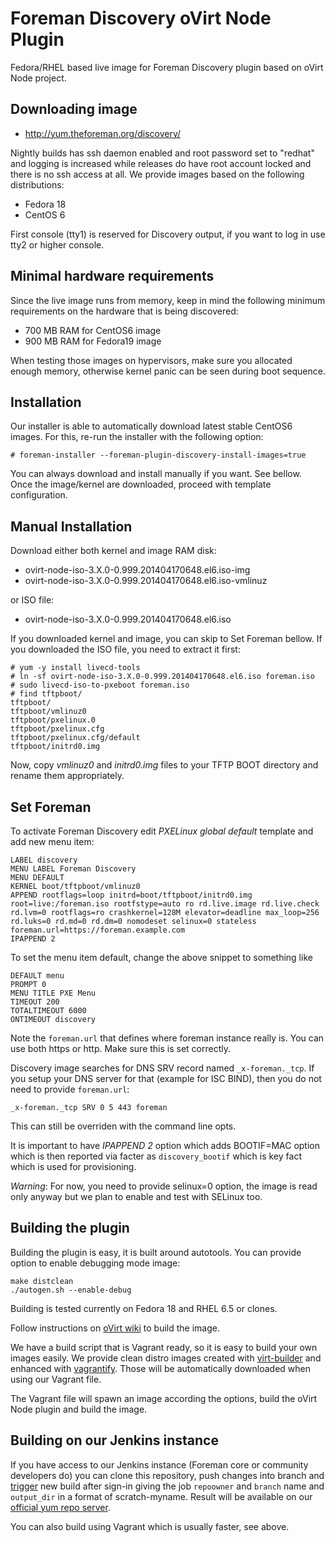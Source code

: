 Foreman Discovery oVirt Node Plugin
===================================

Fedora/RHEL based live image for Foreman Discovery plugin based on oVirt Node
project.

Downloading image
-----------------

 * http://yum.theforeman.org/discovery/

Nightly builds has ssh daemon enabled and root password set to "redhat" and
logging is increased while releases do have root account locked and there is
no ssh access at all. We provide images based on the following distributions:

 * Fedora 18
 * CentOS 6

First console (tty1) is reserved for Discovery output, if you want to log in
use tty2 or higher console.

Minimal hardware requirements
-----------------------------

Since the live image runs from memory, keep in mind the following minimum
requirements on the hardware that is being discovered:

* 700 MB RAM for CentOS6 image
* 900 MB RAM for Fedora19 image

When testing those images on hypervisors, make sure you allocated enough
memory, otherwise kernel panic can be seen during boot sequence.

Installation
------------

Our installer is able to automatically download latest stable CentOS6 images.
For this, re-run the installer with the following option:

    # foreman-installer --foreman-plugin-discovery-install-images=true

You can always download and install manually if you want. See bellow. Once the
image/kernel are downloaded, proceed with template configuration.

Manual Installation
-------------------

Download either both kernel and image RAM disk:

 * ovirt-node-iso-3.X.0-0.999.201404170648.el6.iso-img
 * ovirt-node-iso-3.X.0-0.999.201404170648.el6.iso-vmlinuz

or ISO file:

 * ovirt-node-iso-3.X.0-0.999.201404170648.el6.iso

If you downloaded kernel and image, you can skip to Set Foreman bellow. If you
downloaded the ISO file, you need to extract it first:

    # yum -y install livecd-tools
    # ln -sf ovirt-node-iso-3.X.0-0.999.201404170648.el6.iso foreman.iso
    # sudo livecd-iso-to-pxeboot foreman.iso
    # find tftpboot/
    tftpboot/
    tftpboot/vmlinuz0
    tftpboot/pxelinux.0
    tftpboot/pxelinux.cfg
    tftpboot/pxelinux.cfg/default
    tftpboot/initrd0.img

Now, copy *vmlinuz0* and *initrd0.img* files to your TFTP BOOT directory and
rename them appropriately.

Set Foreman
-----------

To activate Foreman Discovery edit *PXELinux global default* template and add
new menu item:

    LABEL discovery
    MENU LABEL Foreman Discovery
    MENU DEFAULT
    KERNEL boot/tftpboot/vmlinuz0
    APPEND rootflags=loop initrd=boot/tftpboot/initrd0.img root=live:/foreman.iso rootfstype=auto ro rd.live.image rd.live.check rd.lvm=0 rootflags=ro crashkernel=128M elevator=deadline max_loop=256 rd.luks=0 rd.md=0 rd.dm=0 nomodeset selinux=0 stateless foreman.url=https://foreman.example.com
    IPAPPEND 2

To set the menu item default, change the above snippet to something like

    DEFAULT menu
    PROMPT 0
    MENU TITLE PXE Menu
    TIMEOUT 200
    TOTALTIMEOUT 6000
    ONTIMEOUT discovery

Note the `foreman.url` that defines where foreman instance really is. You can
use both https or http. Make sure this is set correctly.

Discovery image searches for DNS SRV record named `_x-foreman._tcp`. If you
setup your DNS server for that (example for ISC BIND), then you do not need to
provide `foreman.url`:

    _x-foreman._tcp SRV 0 5 443 foreman

This can still be overriden with the command line opts.

It is important to have *IPAPPEND 2* option which adds BOOTIF=MAC option which
is then reported via facter as `discovery_bootif` which is key fact which is
used for provisioning.

_Warning_: For now, you need to provide selinux=0 option, the image is read
only anyway but we plan to enable and test with SELinux too.

Building the plugin
-------------------

Building the plugin is easy, it is built around autotools. You can provide
option to enable debugging mode image:

    make distclean
    ./autogen.sh --enable-debug

Building is tested currently on Fedora 18 and RHEL 6.5 or clones.

Follow instructions on [oVirt
wiki](http://www.ovirt.org/Node_Building#From_Git) to build the image.

We have a build script that is Vagrant ready, so it is easy to build your own
images easily. We provide clean distro images created with
[virt-builder](http://libguestfs.org/virt-builder.1.html) and enhanced with
[vagrantify](https://github.com/domcleal/vagrantify). Those will be
automatically downloaded when using our Vagrant file.

The Vagrant file will spawn an image according the options, build the oVirt
Node plugin and build the image.

Building on our Jenkins instance
--------------------------------

If you have access to our Jenkins instance (Foreman core or community
developers do) you can clone this repository, push changes into branch and
[trigger](http://ci.theforeman.org/view/Packaging/job/packaging_discovery_node/)
new build after sign-in giving the job `repoowner` and `branch` name and
`output_dir` in a format of scratch-myname. Result will be available on our
[official yum repo server](http://yum.theforeman.org/discovery/).

You can also build using Vagrant which is usually faster, see above.

